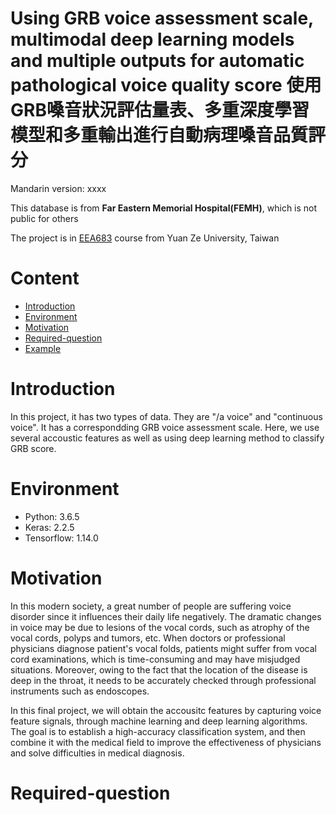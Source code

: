 # Using GRB voice assessment scale, multimodal deep learning models and multiple outputs for automatic pathological voice quality score 使用GRB嗓音狀況評估量表、多重深度學習模型和多重輸出進行自動病理嗓音品質評分

Mandarin version: xxxx

This database is from <b>Far Eastern Memorial Hospital(FEMH)</b>, which is not public for others

The project is in [EEA683](https://portal.yzu.edu.tw/cosSelect/Cos_Plan_En.aspx?y=108&s=2&id=EEA683&c=A) course from Yuan Ze University, Taiwan

# Content

  * [Introduction](#Introduction)
  * [Environment](#Environment)
  * [Motivation](#Motivation)
  * [Required-question](#Required-question)
  * [Example](#Example)
  
# Introduction

In this project, it has two types of data. They are "/a voice" and "continuous voice". It has a correspondding GRB voice assessment scale.
Here, we use several accoustic features as well as using deep learning method to classify GRB score.


# Environment

   * Python: 3.6.5
   * Keras: 2.2.5
   * Tensorflow: 1.14.0
   
# Motivation

In this modern society, a great number of people are suffering voice disorder since it influences their daily life negatively. The dramatic changes in voice may be due to lesions of the vocal cords, such as atrophy of the vocal cords, polyps and tumors, etc. When doctors or professional physicians diagnose patient's vocal folds, patients might suffer from vocal cord examinations, which is time-consuming and may have misjudged situations. Moreover, owing to the fact that the location of the disease is deep in the throat, it needs to be accurately checked through professional instruments such as endoscopes.<br>

In this final project, we will obtain the accousitc features by capturing voice feature signals, through machine learning and deep learning algorithms. The goal is to establish a high-accuracy classification system, and then combine it with the medical field to improve the effectiveness of physicians and solve difficulties in medical diagnosis.

# Required-question




